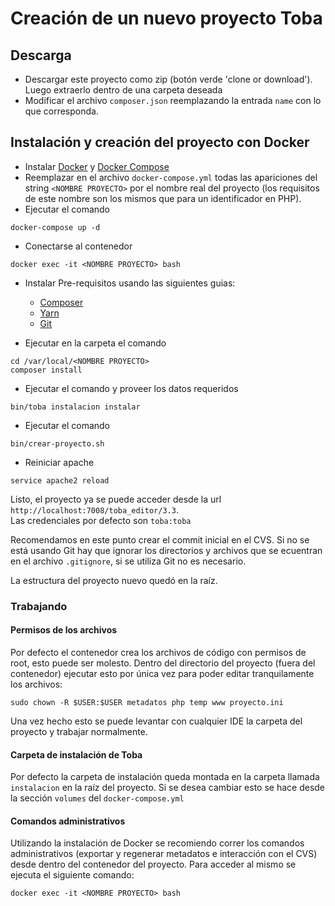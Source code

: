 # Creación de un nuevo proyecto Toba

## Descarga
 * Descargar este proyecto como zip (botón verde 'clone or download'). Luego extraerlo dentro de una carpeta deseada
 * Modificar el archivo ```composer.json``` reemplazando la entrada ```name``` con lo que corresponda.

## Instalación y creación del proyecto con Docker
 * Instalar [Docker](https://docs.docker.com/engine/installation/linux/ubuntulinux/) y [Docker Compose](https://docs.docker.com/compose/install/)
 * Reemplazar en el archivo ```docker-compose.yml``` todas las apariciones del string ```<NOMBRE PROYECTO>``` por el nombre real
 del proyecto (los requisitos de este nombre son los mismos que para un identificador en PHP).
 * Ejecutar el comando  
```shell
docker-compose up -d
```
 * Conectarse al contenedor  
```shell
docker exec -it <NOMBRE PROYECTO> bash
```
 * Instalar Pre-requisitos usando las siguientes guias:
   - [Composer](https://getcomposer.org/download/)
   - [Yarn](https://classic.yarnpkg.com/en/docs/install#debian-stable) 
   - [Git](https://git-scm.com/download/linux) 

 * Ejecutar en la carpeta el comando  
```shell
cd /var/local/<NOMBRE PROYECTO>
composer install
```
* Ejecutar el comando y proveer los datos requeridos
```shell
bin/toba instalacion instalar
```
 * Ejecutar el comando  
```shell
bin/crear-proyecto.sh
```
 * Reiniciar apache  
```shell
service apache2 reload
```
  Listo, el proyecto ya se puede acceder desde la url ```http://localhost:7008/toba_editor/3.3```.  
  Las credenciales por defecto son ```toba:toba```
 
  Recomendamos en este punto crear el commit inicial en el CVS. Si no se está usando Git hay que ignorar los directorios y archivos que se ecuentran en el archivo ```.gitignore```, si se utiliza Git no es necesario.  
    
  La estructura del proyecto nuevo quedó en la raíz.

### Trabajando
#### Permisos de los archivos
Por defecto el contenedor crea los archivos de código con permisos de root, esto puede ser molesto. Dentro del directorio del proyecto (fuera del contenedor) ejecutar esto por única vez para poder editar tranquilamente los archivos:
```shell
sudo chown -R $USER:$USER metadatos php temp www proyecto.ini
```
Una vez hecho esto se puede levantar con cualquier IDE la carpeta del proyecto y trabajar normalmente.
#### Carpeta de instalación de Toba
Por defecto la carpeta de instalación queda montada en la carpeta llamada ```instalacion``` en la raíz del proyecto.
 Si se desea cambiar esto se hace desde la sección ```volumes``` del ```docker-compose.yml```
#### Comandos administrativos
Utilizando la instalación de Docker se recomiendo correr los comandos administrativos (exportar y regenerar metadatos e
interacción con el CVS) desde dentro del contenedor del proyecto. Para acceder al mismo se ejecuta el siguiente comando:
```shell
docker exec -it <NOMBRE PROYECTO> bash
```


